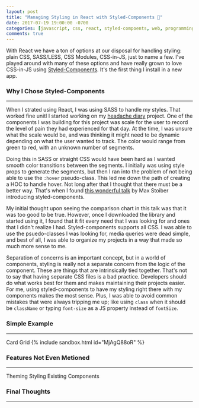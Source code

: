 ```yaml
---
layout: post
title: "Managing Styling in React with Styled-Components 💅"
date: 2017-07-19 19:00:00 -0700
categories: [javascript, css, react, styled-compoents, web, programming]
comments: true
---
```

With React we have a ton of options at our disposal for handling styling: plain CSS,
SASS/LESS, CSS Modules, CSS-in-JS, just to name a few. I've played around with many of 
these options and have really grown to love CSS-in-JS using 
[Styled-Components](https://www.styled-components.com). It's the first thing I install
in a new app.

### Why I Chose Styled-Components
---
When I strated using React, I was using SASS to handle my styles. That worked fine unitl
I started working on my [headache diary]() project. One of the components I was building for
this project was scale for the user to record the level of pain they had experienced for
that day. At the time, I was unsure what the scale would be, and was thinking it might need
to be dynamic depending on what the user wanted to track. The color would range from green
to red, with an unknown number of segments. 

Doing this in SASS or straight CSS would have been hard as I wanted smooth color transitions
between the segments. I initially was using style props to generate the segments, but then I 
ran into the problem of not being able to use the `:hover` pseudo-class. This led me down the path
of creating a HOC to handle hover. Not long after that I thought that there must be a better way.
That's when I found [this wonderful talk]() by Max Stoiber introducing styled-components. 

My initial thought upon seeing the comparison chart in this talk was that it was too good to be true.
However, once I downloaded the library and started using it, I found that it fit every need that I 
was looking for and ones that I didn't realize I had. Styled-components supports all CSS. I was able to
use the psuedo-classes I was looking for, media queries were dead simple, and best of all, I was able
to organize my projects in a way that made so much more sense to me.

Separation of concerns is an important concept, but in a world of components, styling is really
not a separate concern from the logic of the component. These are things that are intrinsically
tied together. That's not to say that having separate CSS files is a bad practice. Developers
should do what works best for them and makes maintaining their projects easier. For me, using
styled-components to have my styling right there with my components makes the most sense.
Plus, I was able to avoid common mistakes that were always tripping me up; like using `class` when
it should be `className` or typing `font-size` as a JS property instead of `fontSize`. 

### Simple Example
---
Card Grid
{% include sandbox.html id="MjAgQ88oR" %}

### Features Not Even Metioned
---
Theming
Styling Existing Components

### Final Thoughts
---
